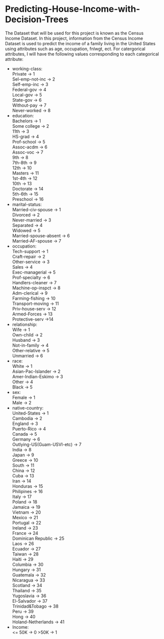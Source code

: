 # Predicting-House-Income-with-Decision-Trees
The Dataset that will be used for this project is known as the Census Income Dataset.
In this project, information from the Census Income Dataset is used to predict the
income of a family living in the United States using attributes such as age, occupation, fnlwgt, ect.
For catergorical attributes, I will have the following values corresponding to each
categorical attribute:

 - working-class:<br />
		Private -> 1 <br />
		Sel-emp-not-inc -> 2 <br />
		Self-emp-inc -> 3 <br />
		Federal-gov -> 4 <br />
		Local-gov -> 5<br />
		State-gov -> 6<br />
		Without-pay -> 7<br />
		Never-worked -> 8<br />
 - education:<br />
		Bachelors -> 1<br />
		Some college -> 2<br />
		11th -> 3<br />
		HS-grad -> 4<br />
		Prof-school -> 5<br />
		Assoc-acdm -> 6<br />
		Assoc-voc -> 7<br />
		9th -> 8<br />
		7th-8th -> 9<br />
		12th -> 10 <br />
		Masters -> 11<br />
		1st-4th -> 12<br />
		10th -> 13<br />
		Doctorate -> 14<br />
		5th-6th -> 15<br />
		Preschool -> 16<br />
 - marital-status:<br />
		Married-civ-spouse -> 1<br />
		Divorced -> 2<br />
		Never-married -> 3<br />
		Separated -> 4<br />
		Widowed -> 5<br />
		Married-spouse-absent -> 6<br />
		Married-AF-spouse -> 7<br />
 - occupation:<br />
		Tech-support -> 1<br />
		Craft-repair -> 2<br />
		Other-service -> 3<br />
		Sales -> 4 <br />
		Exec-managerial -> 5<br />
		Prof-specialty -> 6 <br />
		Handlers-cleaner -> 7<br />
		Machine-op-inspct -> 8<br />
		Adm-clerical -> 9<br />
		Farming-fishing -> 10<br />
		Transport-moving -> 11<br />
		Priv-house-serv -> 12<br />
		Armed-Forces -> 13 <br />
		Protective-serv ->14<br />
 - relationship:<br />
		Wife -> 1<br />
		Own-child -> 2<br />
		Husband -> 3<br />
		Not-in-family -> 4<br />
		Other-relative -> 5<br />
		Unmarried -> 6<br />
 - race:<br />
		White -> 1<br />
		Asian-Pac-Islander -> 2<br />
		Amer-Indian-Eskimo -> 3<br />
		Other -> 4<br />
		Black -> 5<br />
 - sex:<br />
		Female -> 1<br />
		Male -> 2<br />
 - native-country:<br />
		United-States -> 1<br />
		Cambodia -> 2<br />
		England -> 3<br />
		Puerto-Rico -> 4<br />
		Canada -> 5<br />
		Germany -> 6<br />
		Outlying-US(Guam-USVI-etc) -> 7<br />
		India -> 8<br />
		Japan -> 9<br />
		Greece -> 10<br />
		South -> 11<br />
		China -> 12<br />
		Cuba -> 13<br />
		Iran -> 14<br />
		Honduras -> 15<br />
		Philipines -> 16<br />
		Italy -> 17<br />
		Poland -> 18<br />
		Jamaica -> 19<br />
		Vietnam -> 20<br />
		Mexico -> 21<br />
		Portugal -> 22<br />
		Ireland -> 23<br />
		France -> 24<br />
		Dominican Republic -> 25<br />
		Laos -> 26<br />
		Ecuador -> 27<br />
		Taiwan -> 28<br />
		Haiti -> 29<br />
		Columbia -> 30<br />
		Hungary -> 31<br />
		Guatemala -> 32<br />
		Nicaragua -> 33<br />
		Scotland -> 34<br />
		Thailand -> 35<br />
		Yugoslavia -> 36<br />
		El-Salvador -> 37<br />
		Trinidad&Tobago -> 38<br />
		Peru -> 39<br />
		Hong -> 40<br />
		Holand-Netherlands -> 41<br />
 - Income:<br />
		<= 50K -> 0
		>50K -> 1
		
